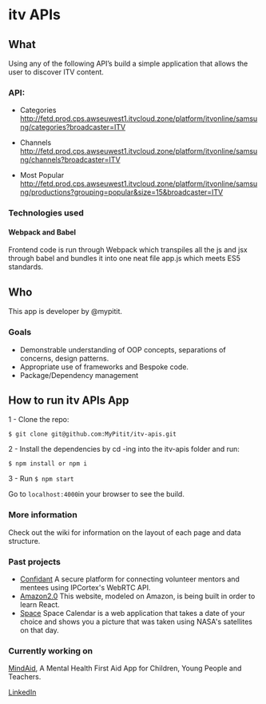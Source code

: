 # itv APIs

## What
Using any of the following API’s build a simple application that allows the user to discover ITV content. 

### API:

+ Categories
http://fetd.prod.cps.awseuwest1.itvcloud.zone/platform/itvonline/samsung/categories?broadcaster=ITV

+ Channels
http://fetd.prod.cps.awseuwest1.itvcloud.zone/platform/itvonline/samsung/channels?broadcaster=ITV

+ Most Popular
http://fetd.prod.cps.awseuwest1.itvcloud.zone/platform/itvonline/samsung/productions?grouping=popular&size=15&broadcaster=ITV

### Technologies used

#### Webpack and Babel
Frontend code is run through Webpack which transpiles all the js and jsx through babel and bundles it into one neat file app.js which meets ES5 standards.

## Who
This app is developer by @mypitit. 

### Goals
+ Demonstrable understanding of OOP concepts, separations of concerns, design patterns.
+ Appropriate use of frameworks and Bespoke code.
+ Package/Dependency management

## How to run  itv APIs App

1 -  Clone the repo:

```
$ git clone git@github.com:MyPitit/itv-apis.git
```

2 - Install the dependencies by cd -ing into the itv-apis folder and run:

```
$ npm install or npm i
```

3 - Run ```$ npm start``` 

Go to ```localhost:4000```in your browser to see the build. 

### More information
Check out the wiki for information on the layout of each page and data structure.


### Past projects
+ [Confidant](https://github.com/FAC7/webrtc)
A secure platform for connecting volunteer mentors and mentees using IPCortex's WebRTC API.
+ [Amazon2.0](https://github.com/FAC7/amazon2.0)
This website, modeled on Amazon, is being built in order to learn React.
+ [Space](https://github.com/olot/space)
Space Calendar is a web application that takes a date of your choice and shows you a picture that was taken using NASA's satellites on that day.

### Currently working on
[MindAid](https://github.com/MindAidPrototype), A Mental Health First Aid App for Children, Young People and Teachers.

[LinkedIn](https://uk.linkedin.com/in/mireia-sangalo-b7299952)





